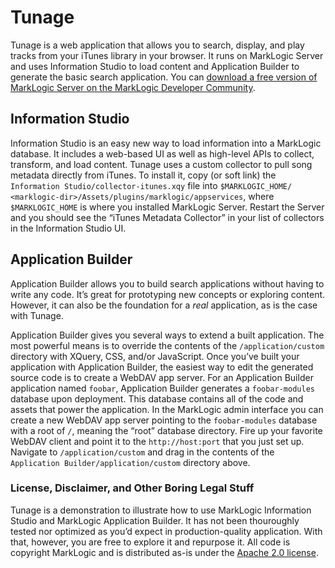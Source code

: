 # Tunage

Tunage is a web application that allows you to search, display, and play tracks from your iTunes library in your browser. It runs on MarkLogic Server and uses Information Studio to load content and Application Builder to generate the basic search application. You can [download a free version of MarkLogic Server on the MarkLogic Developer Community](http://developer.marklogic.com/products).

## Information Studio
Information Studio is an easy new way to load information into a MarkLogic database. It includes a web-based UI as well as high-level APIs to collect, transform, and load content. Tunage uses a custom collector to pull song metadata directly from iTunes. To install it, copy (or soft link) the `Information Studio/collector-itunes.xqy` file into `$MARKLOGIC_HOME/
<marklogic-dir>/Assets/plugins/marklogic/appservices`, 
where `$MARKLOGIC_HOME` is where you installed MarkLogic Server. Restart the Server and you should see the “iTunes Metadata Collector” in your list of collectors in the Information Studio UI.

## Application Builder
Application Builder allows you to build search applications without having to write any code. It’s great for prototyping new concepts or exploring content. However, it can also be the foundation for a _real_ application, as is the case with Tunage. 

Application Builder gives you several ways to extend a built application. The most powerful means is to override the contents of the `/application/custom` directory with XQuery, CSS, and/or JavaScript. Once you’ve built your application with Application Builder, the easiest way to edit the generated source code is to create a WebDAV app server. For an Application Builder application named `foobar`, Application Builder generates a `foobar-modules` database upon deployment. This database contains all of the code and assets that power the application. In the MarkLogic admin interface you can create a new WebDAV app server pointing to the `foobar-modules` database with a root of `/`, meaning the “root” database directory. Fire up your favorite WebDAV client and point it to the `http://host:port` that you just set up. Navigate to `/application/custom` and drag in the contents of the `Application Builder/application/custom` directory above.

### License, Disclaimer, and Other Boring Legal Stuff
Tunage is a demonstration to illustrate how to use MarkLogic Information Studio and MarkLogic Application Builder. It has not been thouroughly tested nor optimized as you’d expect in production-quality application. With that, however, you are free to explore it and repurpose it. All code is copyright MarkLogic and is distributed as-is under the [Apache 2.0 license](http://www.apache.org/licenses/LICENSE-2.0.html). 